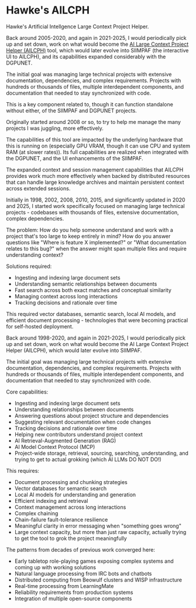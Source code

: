 # Hawke's AILCPH

Hawke's Artificial Intellgence Large Context Project Helper.

Back around 2005-2020, and again in 2021-2025, I would periodically pick up and set down, work on what would become the [AI Large Context Project Helper (AILCPH)](https://www2.techtalkhawke.com/news/building-dgpunet-democratizing-ai-innovation-through-open-source-infrastructure) tool, which would later evolve into SIIMPAF (the interactive UI to AILCPH), and its capabilities expanded considerably with the DGPUNET.

The initial goal was managing large technical projects with extensive documentation, dependencies, and complex requirements. Projects with hundreds or thousands of files, multiple interdependent components, and documentation that needed to stay synchronized with code.

This is a key component related to, though it can function standalone without either, of the SIIMPAF and DGPUNET projects.

Originally started around 2008 or so, to try to help me manage the many projects I was juggling, more effectively.

The capabilities of this tool are impacted by the underlying hardware that this is running on (especially GPU VRAM, though it can use CPU and system RAM (at slower rates)). Its full capabilities are realized when integrated with the DGPUNET, and the UI enhancements of the SIIMPAF.

The expanded context and session management capabilities that AILCPH provides work much more effectively when backed by distributed resources that can handle large knowledge archives and maintain persistent context across extended sessions.

Initially in 1998, 2002, 2008, 2010, 2015, and significantly updated in 2020 and 2025, I started work specifically focused on managing large technical projects - codebases with thousands of files, extensive documentation, complex dependencies.

The problem: How do you help someone understand and work with a project that's too large to keep entirely in mind? How do you answer questions like "Where is feature X implemented?" or "What documentation relates to this bug?" when the answer might span multiple files and require understanding context?

Solutions required:
- Ingesting and indexing large document sets
- Understanding semantic relationships between documents
- Fast search across both exact matches and conceptual similarity
- Managing context across long interactions
- Tracking decisions and rationale over time

This required vector databases, semantic search, local AI models, and efficient document processing - technologies that were becoming practical for self-hosted deployment.

Back around 1998-2020, and again in 2021-2025, I would periodically pick up and set down, work on what would become the AI Large Context Project Helper (AILCPH), which would later evolve into SIIMPAF.

The initial goal was managing large technical projects with extensive documentation, dependencies, and complex requirements. Projects with hundreds or thousands of files, multiple interdependent components, and documentation that needed to stay synchronized with code.

Core capabilities:

- Ingesting and indexing large document sets
- Understanding relationships between documents
- Answering questions about project structure and dependencies
- Suggesting relevant documentation when code changes
- Tracking decisions and rationale over time
- Helping new contributors understand project context
- AI Retrieval-Augmented Generation (RAG)
- AI Model Context Protocol (MCP)
- Project-wide storage, retrieval, sourcing, searching, understanding, and trying to get to actual grokking (which AI LLMs DO NOT DO!)

This requires:

- Document processing and chunking strategies
- Vector databases for semantic search
- Local AI models for understanding and generation
- Efficient indexing and retrieval
- Context management across long interactions
- Complex chaining
- Chain-failure fault-tolerance resilience
- Meaningful clarity in error messaging when "something goes wrong"
- Large context capacity, but more than just raw capacity, actually trying to get the tool to grok the project meaningfully

The patterns from decades of previous work converged here:

- Early tabletop role-playing games exposing complex systems and coming up with working solutions
- Natural language processing from IRC bots and chatbots
- Distributed computing from Beowulf clusters and WISP infrastructure
- Real-time processing from LearningMate
- Reliability requirements from production systems
- Integration of multiple open-source components







